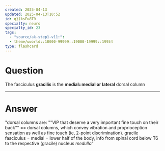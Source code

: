 ```yaml
---
created: 2025-04-13
updated: 2025-04-13T10:52
id: q})ksFu8T0
specialty: neuro
specialty_id: 23
tags:
  - "source/ak-step1-v11:": 
  - theme/uworld::10000-99999::19000-19999::19954
type: flashcard
---
```


# Question
The fasciculus **gracilis** is the **medial::medial or lateral** dorsal column

---

# Answer
"dorsal columns are: ""VIP that deserve a very important fine touch on their back""   ==  dorsal columns, which convey vibration and proprioception sensation as well as fine touch (ie, 2-point discrimination).    gracile fasciculus = medial = lower half of the body, info from spinal cord below T6 to the respective (gracile) nucleus *medulla*"